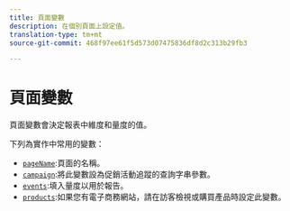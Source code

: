 ```yaml
---
title: 頁面變數
description: 在個別頁面上設定值。
translation-type: tm+mt
source-git-commit: 468f97ee61f5d573d07475836df8d2c313b29fb3

---
```



# 頁面變數

頁面變數會決定報表中維度和量度的值。

下列為實作中常用的變數：

* [`pageName`](pagename.md):頁面的名稱。
* [`campaign`](campaign.md):將此變數設為促銷活動追蹤的查詢字串參數。
* [`events`](events/events-overview.md):填入量度以用於報告。
* [`products`](products.md):如果您有電子商務網站，請在訪客檢視或購買產品時設定此變數。
